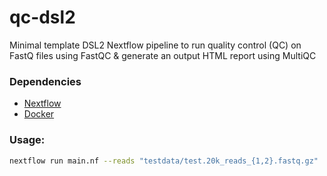 # qc-dsl2

Minimal template DSL2 Nextflow pipeline to run quality control (QC) on FastQ files using FastQC & generate an output HTML report using MultiQC

### Dependencies 
- [Nextflow](https://www.nextflow.io/)
- [Docker](https://www.docker.com/)

### Usage:
```bash
nextflow run main.nf --reads "testdata/test.20k_reads_{1,2}.fastq.gz"
```